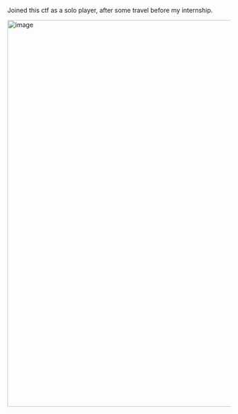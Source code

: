 Joined this ctf as a solo player, after some travel before my internship. 

<img width="906" height="874" alt="image" src="https://github.com/user-attachments/assets/67eccd09-9959-45c9-a066-ba2b801fe6f5" />
